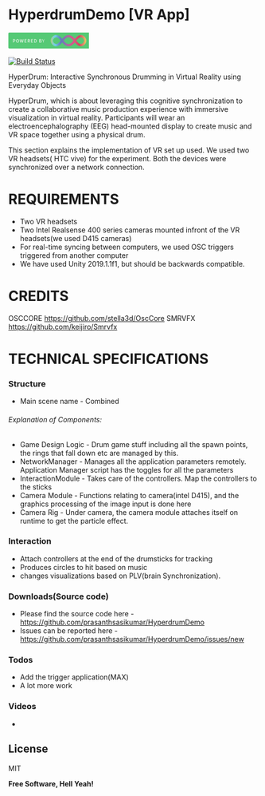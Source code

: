 # HyperdrumDemo [VR App]

[![N|Solid](https://github.com/prasanthsasikumar/localMultiplayer/blob/master/powerdByLogo.png)](http://empathiccomputing.org/)

[![Build Status](https://travis-ci.org/joemccann/dillinger.svg?branch=master)](https://github.com/prasanthsasikumar/HyperdrumDemo)

HyperDrum: Interactive Synchronous Drumming in Virtual Reality using Everyday Objects

HyperDrum, which is about leveraging this cognitive synchronization to create a collaborative music production experience with immersive visualization in virtual reality. Participants will wear an electroencephalography (EEG) head-mounted display to create music and VR space together using a physical drum.


This section explains the implementation of VR set up used. We used two VR headsets( HTC vive) for the experiment. Both the devices were synchronized over a network connection.


# REQUIREMENTS
- Two VR headsets
- Two Intel Realsense 400 series cameras mounted infront of the VR headsets(we used D415 cameras)
- For real-time syncing between computers, we used OSC triggers triggered from another computer
- We have used Unity 2019.1.1f1, but should be backwards compatible. 

# CREDITS
OSCCORE https://github.com/stella3d/OscCore
SMRVFX https://github.com/keijiro/Smrvfx


# TECHNICAL SPECIFICATIONS


### Structure
- Main scene name - Combined

###### Explanation of Components: 
- Game Design Logic - Drum game stuff including all the spawn points, the rings that fall down etc are managed by this.
- NetworkManager - Manages all the application parameters remotely. Application Manager script has the toggles for all the parameters
- InteractionModule - Takes care of the controllers. Map the controllers to the sticks
- Camera Module - Functions relating to camera(intel D415), and the graphics processing of the image input is done here
- Camera Rig - Under camera, the camera module attaches itself on runtime to get the particle effect.

### Interaction
- Attach controllers at the end of the drumsticks for tracking
- Produces circles to hit based on music
- changes visualizations based on PLV(brain Synchronization).


### Downloads(Source code)
- Please find the source code here - https://github.com/prasanthsasikumar/HyperdrumDemo
- Issues can be reported here - https://github.com/prasanthsasikumar/HyperdrumDemo/issues/new



### Todos

 - Add the trigger application(MAX)
 - A lot more work
 
 ### Videos
 - 

License
----

MIT


**Free Software, Hell Yeah!**
